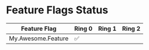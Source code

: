 # Feature Flags Status
| Feature Flag | Ring 0 | Ring 1 | Ring 2 |
| --- | --- | --- | --- |
| My.Awesome.Feature | :white_check_mark: |   |   | 
